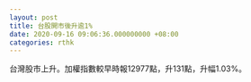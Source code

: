```yaml
---
layout: post
title: 台股開市後升逾1%
date: 2020-09-16 09:06:36.000000000 +08:00
categories: rthk
---
```


台灣股市上升。加權指數較早時報12977點，升131點，升幅1.03%。
